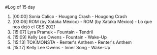 #Log of 15 day

1. [00:00] Sonia Calico - Hougong Crash - Hougong Crash
1. [03:06] ROM (by Xataka México) - ROM (by Xataka México) - Lo que nos dejó el CES 2021
1. [15:07] Lyra Pramuk - Fountain - Tendril
1. [15:09] Kelly Lee Owens - Fountain - Wake-Up
1. [15:13] TOKiMONSTA - Renter's Anthem - Renter's Anthem
1. [15:17] Kelly Lee Owens - Inner Song - Wake-Up
